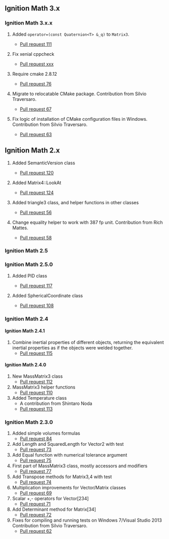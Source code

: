## Ignition Math 3.x

### Ignition Math 3.x.x

1. Added `operator=(const Quaternion<T> &_q)` to `Matrix3`.
    * [Pull request 111](https://bitbucket.org/ignitionrobotics/ign-math/pull-request/111)

1. Fix xenial cppcheck
    * [Pull request xxx](https://bitbucket.org/ignitionrobotics/ign-math/pull-request/xxx)

1. Require cmake 2.8.12
    * [Pull request 76](https://bitbucket.org/ignitionrobotics/ign-math/pull-request/76)

1. Migrate to relocatable CMake package.
   Contribution from Silvio Traversaro.
    * [Pull request 67](https://bitbucket.org/ignitionrobotics/ign-math/pull-request/67)

1. Fix logic of installation of CMake configuration files in Windows.
   Contribution from Silvio Traversaro.
    * [Pull request 63](https://bitbucket.org/ignitionrobotics/ign-math/pull-request/63)

## Ignition Math 2.x

1. Added SemanticVersion class
    * [Pull request 120](https://bitbucket.org/ignitionrobotics/ign-math/pull-request/120)

1. Added Matrix4<T>::LookAt
    * [Pull request 124](https://bitbucket.org/ignitionrobotics/ign-math/pull-request/124)

1. Added triangle3 class, and helper functions in other classes
    * [Pull request 56](https://bitbucket.org/ignitionrobotics/ign-math/pull-request/56)

1. Change equality helper to work with 387 fp unit.
   Contribution from Rich Mattes.
    * [Pull request 58](https://bitbucket.org/ignitionrobotics/ign-math/pull-request/58)

### Ignition Math 2.5

### Ignition Math 2.5.0

1. Added PID class
    * [Pull request 117](https://bitbucket.org/ignitionrobotics/ign-math/pull-request/117)

1. Added SphericalCoordinate class
    * [Pull request 108](https://bitbucket.org/ignitionrobotics/ign-math/pull-request/108)

### Ignition Math 2.4

#### Ignition Math 2.4.1

1. Combine inertial properties of different objects, returning the equivalent
   inertial properties as if the objects were welded together.
    * [Pull request 115](https://bitbucket.org/ignitionrobotics/ign-math/pull-request/115)

#### Ignition Math 2.4.0

1. New MassMatrix3 class
    * [Pull request 112](https://bitbucket.org/ignitionrobotics/ign-math/pull-request/112)
1. MassMatrix3 helper functions
    * [Pull request 110](https://bitbucket.org/ignitionrobotics/ign-math/pull-request/110)
1. Added Temperature class
    * A contribution from Shintaro Noda
    * [Pull request 113](https://bitbucket.org/ignitionrobotics/ign-math/pull-request/113)

### Ignition Math 2.3.0

1. Added simple volumes formulas
    * [Pull request 84](https://bitbucket.org/ignitionrobotics/ign-math/pull-request/84)
1. Add Length and SquaredLength for Vector2 with test
    * [Pull request 73](https://bitbucket.org/ignitionrobotics/ign-math/pull-request/73)
1. Add Equal function with numerical tolerance argument
    * [Pull request 75](https://bitbucket.org/ignitionrobotics/ign-math/pull-request/75)
1. First part of MassMatrix3 class, mostly accessors and modifiers
    * [Pull request 77](https://bitbucket.org/ignitionrobotics/ign-math/pull-request/77)
1. Add Transpose methods for Matrix3,4 with test
    * [Pull request 74](https://bitbucket.org/ignitionrobotics/ign-math/pull-request/74)
1. Multiplication improvements for Vector/Matrix classes
    * [Pull request 69](https://bitbucket.org/ignitionrobotics/ign-math/pull-request/69)
1. Scalar +,- operators for Vector[234]
    * [Pull request 71](https://bitbucket.org/ignitionrobotics/ign-math/pull-request/71)
1. Add Determinant method for Matrix[34]
    * [Pull request 72](https://bitbucket.org/ignitionrobotics/ign-math/pull-requests/72)
1. Fixes for compiling and running tests on Windows 7/Visual Studio 2013
   Contribution from Silvio Traversaro.
    * [Pull request 62](https://bitbucket.org/ignitionrobotics/ign-math/pull-request/62)
